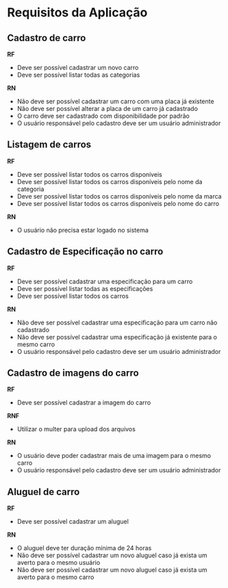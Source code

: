 # Requisitos da Aplicação

## Cadastro de carro

**RF**
  - Deve ser possível cadastrar um novo carro
  - Deve ser possível listar todas as categorias

**RN**
  - Não deve ser possível cadastrar um carro com uma placa já existente
  - Não deve ser possível alterar a placa de um carro já cadastrado
  - O carro deve ser cadastrado com disponibilidade por padrão
  - O usuário responsável pelo cadastro deve ser um usuário administrador

## Listagem de carros

**RF**
  - Deve ser possível listar todos os carros disponíveis
  - Deve ser possível listar todos os carros disponíveis pelo nome da categoria
  - Deve ser possível listar todos os carros disponíveis pelo nome da marca
  - Deve ser possível listar todos os carros disponíveis pelo nome do carro

**RN**
  - O usuário não precisa estar logado no sistema

## Cadastro de Especificação no carro

**RF**
  - Deve ser possível cadastrar uma especificação para um carro
  - Deve ser possível listar todas as especificações
  - Deve ser possível listar todos os carros

**RN**
  - Não deve ser possível cadastrar uma especificação para um carro não cadastrado
  - Não deve ser possível cadastrar uma especificação já existente para o mesmo carro
  - O usuário responsável pelo cadastro deve ser um usuário administrador

## Cadastro de imagens do carro

**RF**
  - Deve ser possível cadastrar a imagem do carro

**RNF**
  - Utilizar o multer para upload dos arquivos

**RN**
  - O usuário deve poder cadastrar mais de uma imagem para o mesmo carro
  - O usuário responsável pelo cadastro deve ser um usuário administrador

## Aluguel de carro

**RF**
  - Deve ser possível cadastrar um aluguel

**RN**
  - O aluguel deve ter duração mínima de 24 horas
  - Não deve ser possível cadastrar um novo aluguel caso já exista um averto para o mesmo usuário
  - Não deve ser possível cadastrar um novo aluguel caso já exista um averto para o mesmo carro

